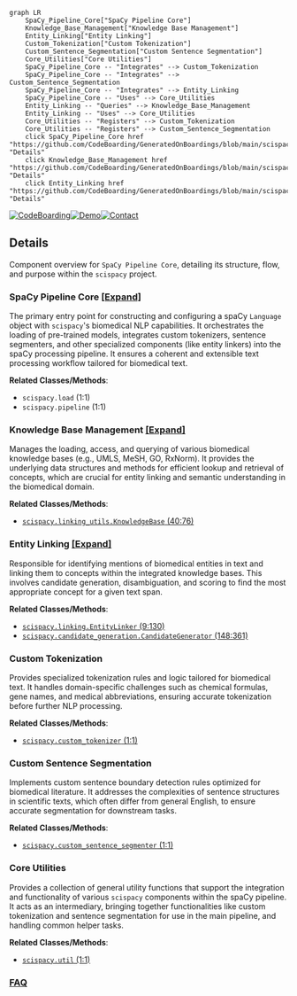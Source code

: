 ```mermaid
graph LR
    SpaCy_Pipeline_Core["SpaCy Pipeline Core"]
    Knowledge_Base_Management["Knowledge Base Management"]
    Entity_Linking["Entity Linking"]
    Custom_Tokenization["Custom Tokenization"]
    Custom_Sentence_Segmentation["Custom Sentence Segmentation"]
    Core_Utilities["Core Utilities"]
    SpaCy_Pipeline_Core -- "Integrates" --> Custom_Tokenization
    SpaCy_Pipeline_Core -- "Integrates" --> Custom_Sentence_Segmentation
    SpaCy_Pipeline_Core -- "Integrates" --> Entity_Linking
    SpaCy_Pipeline_Core -- "Uses" --> Core_Utilities
    Entity_Linking -- "Queries" --> Knowledge_Base_Management
    Entity_Linking -- "Uses" --> Core_Utilities
    Core_Utilities -- "Registers" --> Custom_Tokenization
    Core_Utilities -- "Registers" --> Custom_Sentence_Segmentation
    click SpaCy_Pipeline_Core href "https://github.com/CodeBoarding/GeneratedOnBoardings/blob/main/scispacy/SpaCy_Pipeline_Core.md" "Details"
    click Knowledge_Base_Management href "https://github.com/CodeBoarding/GeneratedOnBoardings/blob/main/scispacy/Knowledge_Base_Management.md" "Details"
    click Entity_Linking href "https://github.com/CodeBoarding/GeneratedOnBoardings/blob/main/scispacy/Entity_Linking.md" "Details"
```

[![CodeBoarding](https://img.shields.io/badge/Generated%20by-CodeBoarding-9cf?style=flat-square)](https://github.com/CodeBoarding/CodeBoarding)[![Demo](https://img.shields.io/badge/Try%20our-Demo-blue?style=flat-square)](https://www.codeboarding.org/demo)[![Contact](https://img.shields.io/badge/Contact%20us%20-%20contact@codeboarding.org-lightgrey?style=flat-square)](mailto:contact@codeboarding.org)

## Details

Component overview for `SpaCy Pipeline Core`, detailing its structure, flow, and purpose within the `scispacy` project.

### SpaCy Pipeline Core [[Expand]](./SpaCy_Pipeline_Core.md)
The primary entry point for constructing and configuring a spaCy `Language` object with `scispacy`'s biomedical NLP capabilities. It orchestrates the loading of pre-trained models, integrates custom tokenizers, sentence segmenters, and other specialized components (like entity linkers) into the spaCy processing pipeline. It ensures a coherent and extensible text processing workflow tailored for biomedical text.


**Related Classes/Methods**:

- `scispacy.load` (1:1)
- `scispacy.pipeline` (1:1)


### Knowledge Base Management [[Expand]](./Knowledge_Base_Management.md)
Manages the loading, access, and querying of various biomedical knowledge bases (e.g., UMLS, MeSH, GO, RxNorm). It provides the underlying data structures and methods for efficient lookup and retrieval of concepts, which are crucial for entity linking and semantic understanding in the biomedical domain.


**Related Classes/Methods**:

- <a href="https://github.com/allenai/scispacy/blob/main/scispacy/linking_utils.py#L40-L76" target="_blank" rel="noopener noreferrer">`scispacy.linking_utils.KnowledgeBase` (40:76)</a>


### Entity Linking [[Expand]](./Entity_Linking.md)
Responsible for identifying mentions of biomedical entities in text and linking them to concepts within the integrated knowledge bases. This involves candidate generation, disambiguation, and scoring to find the most appropriate concept for a given text span.


**Related Classes/Methods**:

- <a href="https://github.com/allenai/scispacy/blob/main/scispacy/linking.py#L9-L130" target="_blank" rel="noopener noreferrer">`scispacy.linking.EntityLinker` (9:130)</a>
- <a href="https://github.com/allenai/scispacy/blob/main/scispacy/candidate_generation.py#L148-L361" target="_blank" rel="noopener noreferrer">`scispacy.candidate_generation.CandidateGenerator` (148:361)</a>


### Custom Tokenization
Provides specialized tokenization rules and logic tailored for biomedical text. It handles domain-specific challenges such as chemical formulas, gene names, and medical abbreviations, ensuring accurate tokenization before further NLP processing.


**Related Classes/Methods**:

- <a href="https://github.com/allenai/scispacy/blob/main/scispacy/custom_tokenizer.py#L1-L1" target="_blank" rel="noopener noreferrer">`scispacy.custom_tokenizer` (1:1)</a>


### Custom Sentence Segmentation
Implements custom sentence boundary detection rules optimized for biomedical literature. It addresses the complexities of sentence structures in scientific texts, which often differ from general English, to ensure accurate segmentation for downstream tasks.


**Related Classes/Methods**:

- <a href="https://github.com/allenai/scispacy/blob/main/scispacy/custom_sentence_segmenter.py#L1-L1" target="_blank" rel="noopener noreferrer">`scispacy.custom_sentence_segmenter` (1:1)</a>


### Core Utilities
Provides a collection of general utility functions that support the integration and functionality of various `scispacy` components within the spaCy pipeline. It acts as an intermediary, bringing together functionalities like custom tokenization and sentence segmentation for use in the main pipeline, and handling common helper tasks.


**Related Classes/Methods**:

- <a href="https://github.com/allenai/scispacy/blob/main/scispacy/util.py#L1-L1" target="_blank" rel="noopener noreferrer">`scispacy.util` (1:1)</a>




### [FAQ](https://github.com/CodeBoarding/GeneratedOnBoardings/tree/main?tab=readme-ov-file#faq)